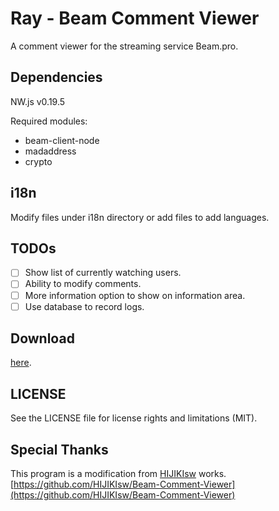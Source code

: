 # Ray - Beam Comment Viewer
A comment viewer for the streaming service Beam.pro.

## Dependencies
NW.js v0.19.5

Required modules:
- beam-client-node
- madaddress
- crypto

## i18n
Modify files under i18n directory or add files to add languages.

## TODOs
- [ ] Show list of currently watching users.
- [ ] Ability to modify comments.
- [ ] More information option to show on information area.
- [ ] Use database to record logs.

## Download
[here](https://github.com/k0ta0uchi/ray/releases).

## LICENSE
See the LICENSE file for license rights and limitations (MIT).
  
## Special Thanks
This program is a modification from [HIJIKIsw](https://github.com/HIJIKIsw) works.  
[https://github.com/HIJIKIsw/Beam-Comment-Viewer](https://github.com/HIJIKIsw/Beam-Comment-Viewer)